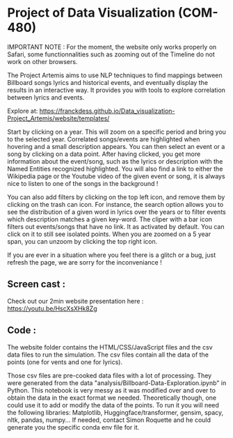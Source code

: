 # Project of Data Visualization (COM-480)

IMPORTANT NOTE : For the moment, the website only works properly on Safari, some functionnalities such as zooming out of the Timeline do not work on other browsers.

The Project Artemis aims to use NLP techniques to find mappings between Billboard songs lyrics and historical events, and eventually display the results in an interactive way. It provides you with tools to explore correlation between lyrics and events.

Explore at: https://franckdess.github.io/Data_visualization-Project_Artemis/website/templates/

Start by clicking on a year. This will zoom on a specific period and bring you to the selected year. Correlated songs/events are highlighted when hovering and a small description appears. You can then select an event or a song by clicking on a data point. After having clicked, you get more information about the event/song, such as the lyrics or description with the Named Entities recognized highlighted. You will also find a link to either the Wikipedia page or the Youtube video of the given event or song, it is always nice to listen to one of the songs in the background !

You can also add filters by clicking on the top left icon, and remove them by clicking on the trash can icon. For instance, the search option allows you to see the distribution of a given word in lyrics over the years or to filter events which description matches a given key-word. The cliper with a bar icon filters out events/songs that have no link. It as activated by default. You can click on it to still see isolated points. When you are zoomed on a 5 year span, you can unzoom by clicking the top right icon. 

If you are ever in a situation where you feel there is a glitch or a bug, just refresh the page, we are sorry for the inconveniance !

## Screen cast :

Check out our 2min website presentation here : https://youtu.be/HscXsXHk8Zg

## Code : 

The website folder contains the HTML/CSS/JavaScript files and the csv data files to run the simulation. The csv files contain all the data of the points (one for vents and one for lyrics).

Those csv files are pre-cooked data files with a lot of processing. They were generated from the data "analysis/Billboard-Data-Exploration.ipynb" in Python. This notebook is very messy as it was modified over and over to obtain the data in the exact format we needed. Theoretically though, one could use it to add or modify the data of the points. To run it you will need the following libraries: Matplotlib, Huggingface/transformer, gensim, spacy, nltk, pandas, numpy... If needed, contact Simon Roquette and he could generate you the specific conda env file for it.

